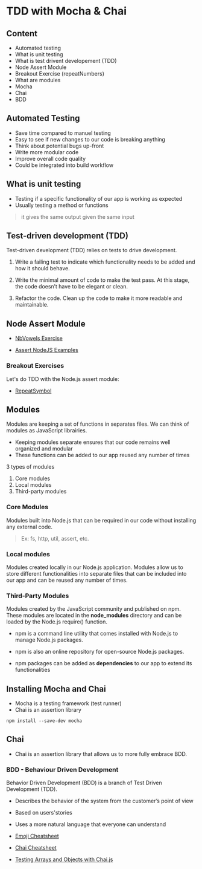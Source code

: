 # TDD with Mocha & Chai

## Content 

* Automated testing
* What is unit testing
* What is test drivent developement (TDD)
* Node Assert Module
* Breakout Exercise (repeatNumbers)
* What are modules  
* Mocha
* Chai
* BDD

## Automated Testing

* Save time compared to manuel testing
* Easy to see if new changes to our code is breaking anything
* Think about potential bugs up-front
* Write more modular code
* Improve overall code quality
* Could be integrated into build workflow

## What is unit testing

* Testing if a specific functionality of our app is working as expected
* Usually testing a method or functions

> it gives the same output given the same input

## Test-driven development (TDD)

Test-driven development (TDD) relies on tests to drive development.

1. Write a failing test to indicate which functionality needs to be added and how it should behave.

2. Write the minimal amount of code to make the test pass. At this stage, the code doesn’t have to be elegant or clean.

3. Refactor the code. Clean up the code to make it more readable and maintainable.

## Node Assert Module

* [NbVowels Exercise](https://web.compass.lighthouselabs.ca/activities/780)

* [Assert NodeJS Examples](https://nelsonic.gitbooks.io/node-js-by-example/content/core/assert/README.html)

### Breakout Exercises

Let's do TDD with the Node.js assert module:

* [RepeatSymbol](https://gist.github.com/DominicTremblay/3f2dac8ab139c5602bb3ed9be6e35183)

## Modules

Modules are keeping a set of functions in separates files. We can think of modules as JavaScript librairies. 

* Keeping modules separate ensures that our code remains well organized and modular
* These functions can be added to our app reused any number of times

3 types of modules

1. Core modules
2. Local modules
3. Third-party modules

### Core Modules

Modules built into Node.js that can be required in our code without installing any external code.

> Ex: fs, http, util, assert, etc.

### Local modules

Modules created locally in our Node.js application. Modules allow us to store different functionalities into separate files that can be included into our app and can be reused any number of times.

### Third-Party Modules

Modules created by the JavaScript community and published on npm. These modules are located in the __node_modules__ directory and can be loaded by the Node.js require() function.

* npm is a command line utility that comes installed with Node.js to manage Node.js packages. 

* npm is also an online repository for open-source Node.js packages. 

* npm packages can be added as **dependencies** to our app to extend its functionalities

## Installing Mocha and Chai

* Mocha is a testing framework (test runner)
* Chai is an assertion library

 `npm install --save-dev mocha`

## Chai

* Chai is an assertion library that allows us to more fully embrace BDD.

### BDD - Behaviour Driven Development

Behavior Driven Development (BDD) is a branch of Test Driven Development (TDD).

* Describes the behavior of the system from the customer’s point of view

* Based on users'stories

* Uses a more natural language that everyone can understand

* [Emoji Cheatsheet](https://gist.github.com/roachhd/1f029bd4b50b8a524f3c)
* [Chai Cheatsheet](https://devhints.io/chai)
* [Testing Arrays and Objects with Chai.js](https://medium.com/building-ibotta/testing-arrays-and-objects-with-chai-js-4b372310fe6d)
